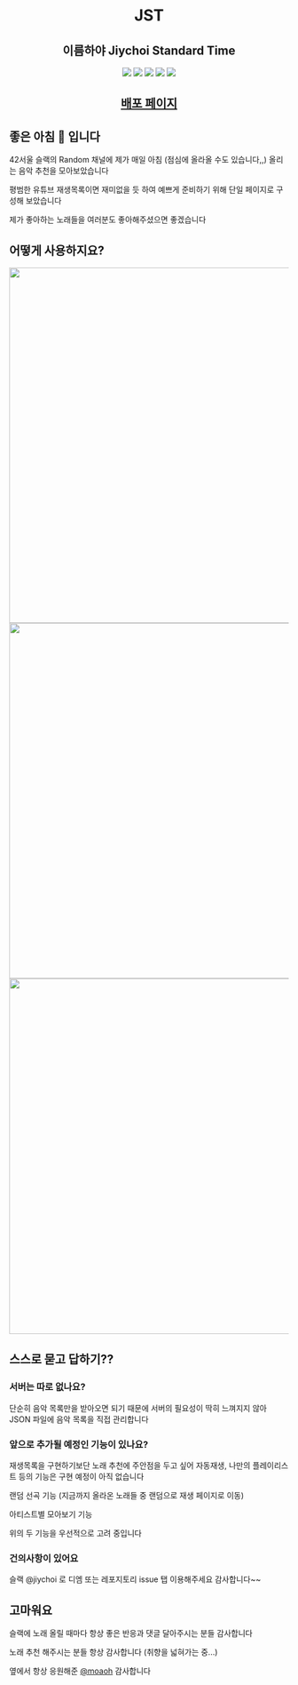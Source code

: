 <h1 align="center"> JST </h1>
<h2 align="center"> 이름하야 Jiychoi Standard Time </h2>
<p align="center">
  <img src="https://img.shields.io/badge/-Typescript-3178C6?style=flat-square&logo=TypeScript&logoColor=white"> <img src="https://img.shields.io/badge/-React-61DAFB?style=flat-square&logo=React&logoColor=white"> <img src="https://img.shields.io/badge/-Sass-CC6699?style=flat-square&logo=Sass&logoColor=white"> <img src="https://img.shields.io/badge/-React%20Query-FF4154?style=flat-square&logo=React%20Query&logoColor=white"> <img src="https://img.shields.io/badge/-Redux%20Toolkit-764ABC?style=flat-square&logo=Redux&logoColor=white">
</p>

<h2 align="center"><a href="https://jst.chichoon.com/">배포 페이지</a></h2>

## 좋은 아침 🌄 입니다

42서울 슬랙의 Random 채널에 제가 매일 아침 (점심에 올라올 수도 있습니다,,) 올리는 음악 추천을 모아보았습니다

평범한 유튜브 재생목록이면 재미없을 듯 하여 예쁘게 준비하기 위해 단일 페이지로 구성해 보았습니다

제가 좋아하는 노래들을 여러분도 좋아해주셨으면 좋겠습니다

## 어떻게 사용하지요?

<img src="https://user-images.githubusercontent.com/37893979/178795511-edac9c4a-7990-4390-86b2-01a8b55bea03.png" width="640px" />

<img src="https://user-images.githubusercontent.com/37893979/178796644-4d3e522d-4aff-45ce-884e-2988d7375d82.png" width="640px" />

<img src="https://user-images.githubusercontent.com/37893979/178797826-57de63bb-7a9b-4568-990d-d3cbf8fcafe9.png" width="640px" />

## 스스로 묻고 답하기??

### 서버는 따로 없나요?

단순히 음악 목록만을 받아오면 되기 때문에 서버의 필요성이 딱히 느껴지지 않아 JSON 파일에 음악 목록을 직접 관리합니다

### 앞으로 추가될 예정인 기능이 있나요?

재생목록을 구현하기보단 노래 추천에 주안점을 두고 싶어 자동재생, 나만의 플레이리스트 등의 기능은 구현 예정이 아직 없습니다

랜덤 선곡 기능 (지금까지 올라온 노래들 중 랜덤으로 재생 페이지로 이동)

아티스트별 모아보기 기능

위의 두 기능을 우선적으로 고려 중입니다

### 건의사항이 있어요

슬랙 @jiychoi 로 디엠 또는 레포지토리 issue 탭 이용해주세요 감사합니다~~

## 고마워요

슬랙에 노래 올릴 때마다 항상 좋은 반응과 댓글 달아주시는 분들 감사합니다

노래 추천 해주시는 분들 항상 감사합니다 (취향을 넓혀가는 중...)

옆에서 항상 응원해준 [@moaoh](https://github.com/moaoh) 감사합니다
